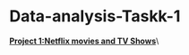 # Data-analysis-Taskk-1
**[Project 1:Netflix movies and TV Shows](https://github.com/nafiya1236/Power-BI/blob/main/zephyr%20project.pbix)**\
